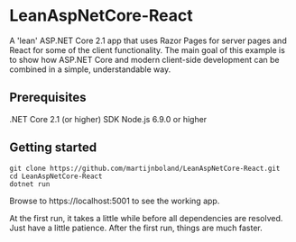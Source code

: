 # LeanAspNetCore-React
A 'lean' ASP.NET Core 2.1 app that uses Razor Pages for server pages and React for some of the client functionality. The main goal of this example is to show how ASP.NET Core and modern client-side development can be combined in a simple, understandable way.

## Prerequisites
.NET Core 2.1 (or higher) SDK
Node.js 6.9.0 or higher

## Getting started
```
git clone https://github.com/martijnboland/LeanAspNetCore-React.git
cd LeanAspNetCore-React
dotnet run
```
Browse to https://localhost:5001 to see the working app. 

At the first run, it takes a little while before all dependencies are resolved. Just have a little patience. After the first run, things are much faster.
